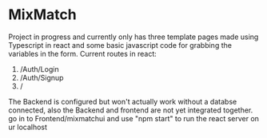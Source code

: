 # MixMatch

Project in progress and currently only has three template pages made using Typescript in react and some basic javascript code for grabbing the variables in the form.
Current routes in react:
1. /Auth/Login
2. /Auth/Signup
3. /

The Backend is configured but won't actually work without a databse connected, also the Backend and frontend are not yet integrated together.
go in to Frontend/mixmatchui and use "npm start" to run the react server on ur localhost
